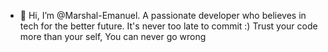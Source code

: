 - 👋 Hi, I’m @Marshal-Emanuel.
A passionate developer who believes in tech for the better future.
It's never too late to commit :)
Trust your code more than your self,
You can never go wrong
